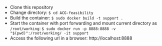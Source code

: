 * Clone this repository
* Change directory: `$ cd ACG-feasibility`
* Build the container: `$ sudo docker build -t support .`
* Start the container with port forwarding and mount current directory as `/root/working`: `$ sudo docker run -p 8888:8888 -v "$(pwd)":/root/working/ -it support`
* Access the following url in a browser: http://localhost:8888
